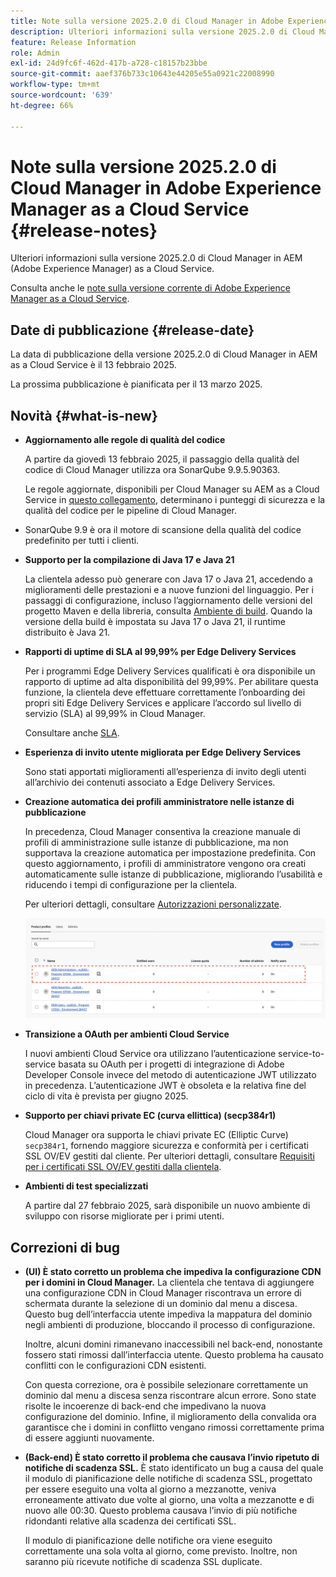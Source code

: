 ```yaml
---
title: Note sulla versione 2025.2.0 di Cloud Manager in Adobe Experience Manager as a Cloud Service
description: Ulteriori informazioni sulla versione 2025.2.0 di Cloud Manager in AEM as a Cloud Service.
feature: Release Information
role: Admin
exl-id: 24d9fc6f-462d-417b-a728-c18157b23bbe
source-git-commit: aaef376b733c10643e44205e55a0921c22008990
workflow-type: tm+mt
source-wordcount: '639'
ht-degree: 66%

---
```


# Note sulla versione 2025.2.0 di Cloud Manager in Adobe Experience Manager as a Cloud Service {#release-notes}

<!-- https://wiki.corp.adobe.com/pages/viewpage.action?pageId=3389843928 -->

Ulteriori informazioni sulla versione 2025.2.0 di Cloud Manager in AEM (Adobe Experience Manager) as a Cloud Service.


Consulta anche le [note sulla versione corrente di Adobe Experience Manager as a Cloud Service](/help/release-notes/release-notes-cloud/release-notes-current.md).

## Date di pubblicazione {#release-date}

La data di pubblicazione della versione 2025.2.0 di Cloud Manager in AEM as a Cloud Service è il 13 febbraio 2025.

La prossima pubblicazione è pianificata per il 13 marzo 2025.

## Novità {#what-is-new}

* **Aggiornamento alle regole di qualità del codice**

  A partire da giovedì 13 febbraio 2025, il passaggio della qualità del codice di Cloud Manager utilizza ora SonarQube 9.9.5.90363.

  Le regole aggiornate, disponibili per Cloud Manager su AEM as a Cloud Service in [questo collegamento](/help/implementing/cloud-manager/code-quality-testing.md#understanding-code-quality-rules), determinano i punteggi di sicurezza e la qualità del codice per le pipeline di Cloud Manager.

* SonarQube 9.9 è ora il motore di scansione della qualità del codice predefinito per tutti i clienti.

* **Supporto per la compilazione di Java 17 e Java 21**

  La clientela adesso può generare con Java 17 o Java 21, accedendo a miglioramenti delle prestazioni e a nuove funzioni del linguaggio. Per i passaggi di configurazione, incluso l’aggiornamento delle versioni del progetto Maven e della libreria, consulta [Ambiente di build](/help/implementing/cloud-manager/getting-access-to-aem-in-cloud/build-environment-details.md). Quando la versione della build è impostata su Java 17 o Java 21, il runtime distribuito è Java 21.

* **Rapporti di uptime di SLA al 99,99% per Edge Delivery Services**

  Per i programmi Edge Delivery Services qualificati è ora disponibile un rapporto di uptime ad alta disponibilità del 99,99%. Per abilitare questa funzione, la clientela deve effettuare correttamente l’onboarding dei propri siti Edge Delivery Services e applicare l’accordo sul livello di servizio (SLA) al 99,99% in Cloud Manager.

  Consultare anche [SLA](/help/implementing/cloud-manager/getting-access-to-aem-in-cloud/creating-production-programs.md#sla).

* **Esperienza di invito utente migliorata per Edge Delivery Services**

  Sono stati apportati miglioramenti all’esperienza di invito degli utenti all’archivio dei contenuti associato a Edge Delivery Services. <!-- CMGR-65331 -->

* **Creazione automatica dei profili amministratore nelle istanze di pubblicazione**

  In precedenza, Cloud Manager consentiva la creazione manuale di profili di amministrazione sulle istanze di pubblicazione, ma non supportava la creazione automatica per impostazione predefinita. Con questo aggiornamento, i profili di amministratore vengono ora creati automaticamente sulle istanze di pubblicazione, migliorando l’usabilità e riducendo i tempi di configurazione per la clientela.

  Per ulteriori dettagli, consultare [Autorizzazioni personalizzate](/help/implementing/cloud-manager/custom-permissions.md).

  ![Filtro attività pipeline](/help/implementing/cloud-manager/release-notes/assets/product-profiles.png)

* **Transizione a OAuth per ambienti Cloud Service**

  I nuovi ambienti Cloud Service ora utilizzano l’autenticazione service-to-service basata su OAuth per i progetti di integrazione di Adobe Developer Console invece del metodo di autenticazione JWT utilizzato in precedenza. L’autenticazione JWT è obsoleta e la relativa fine del ciclo di vita è prevista per giugno 2025.

* **Supporto per chiavi private EC (curva ellittica) (secp384r1)**

  Cloud Manager ora supporta le chiavi private EC (Elliptic Curve) `secp384r1`, fornendo maggiore sicurezza e conformità per i certificati SSL OV/EV gestiti dal cliente.
Per ulteriori dettagli, consultare [Requisiti per i certificati SSL OV/EV gestiti dalla clientela](/help/implementing/cloud-manager/managing-ssl-certifications/introduction-to-ssl-certificates.md#requirements). <!-- CMGR-63636 -->

* **Ambienti di test specializzati**

  A partire dal 27 febbraio 2025, sarà disponibile un nuovo ambiente di sviluppo con risorse migliorate per i primi utenti.


<!--
## Early adoption program {#early-adoption}

Be a part of Cloud Manager's early adoption program and have a chance to test upcoming features. -->


## Correzioni di bug

* **(UI) È stato corretto un problema che impediva la configurazione CDN per i domini in Cloud Manager.**
La clientela che tentava di aggiungere una configurazione CDN in Cloud Manager riscontrava un errore di schermata durante la selezione di un dominio dal menu a discesa. Questo bug dell’interfaccia utente impediva la mappatura del dominio negli ambienti di produzione, bloccando il processo di configurazione.

  Inoltre, alcuni domini rimanevano inaccessibili nel back-end, nonostante fossero stati rimossi dall’interfaccia utente. Questo problema ha causato conflitti con le configurazioni CDN esistenti.

  Con questa correzione, ora è possibile selezionare correttamente un dominio dal menu a discesa senza riscontrare alcun errore. Sono state risolte le incoerenze di back-end che impedivano la nuova configurazione del dominio. Infine, il miglioramento della convalida ora garantisce che i domini in conflitto vengano rimossi correttamente prima di essere aggiunti nuovamente.<!-- CMGR-64888 -->
* **(Back-end) È stato corretto il problema che causava l’invio ripetuto di notifiche di scadenza SSL.**
È stato identificato un bug a causa del quale il modulo di pianificazione delle notifiche di scadenza SSL, progettato per essere eseguito una volta al giorno a mezzanotte, veniva erroneamente attivato due volte al giorno, una volta a mezzanotte e di nuovo alle 00:30. Questo problema causava l’invio di più notifiche ridondanti relative alla scadenza dei certificati SSL.

  Il modulo di pianificazione delle notifiche ora viene eseguito correttamente una sola volta al giorno, come previsto. Inoltre, non saranno più ricevute notifiche di scadenza SSL duplicate. <!-- CMGR-64748 -->




<!-- ## Known issues {#known-issues} -->

